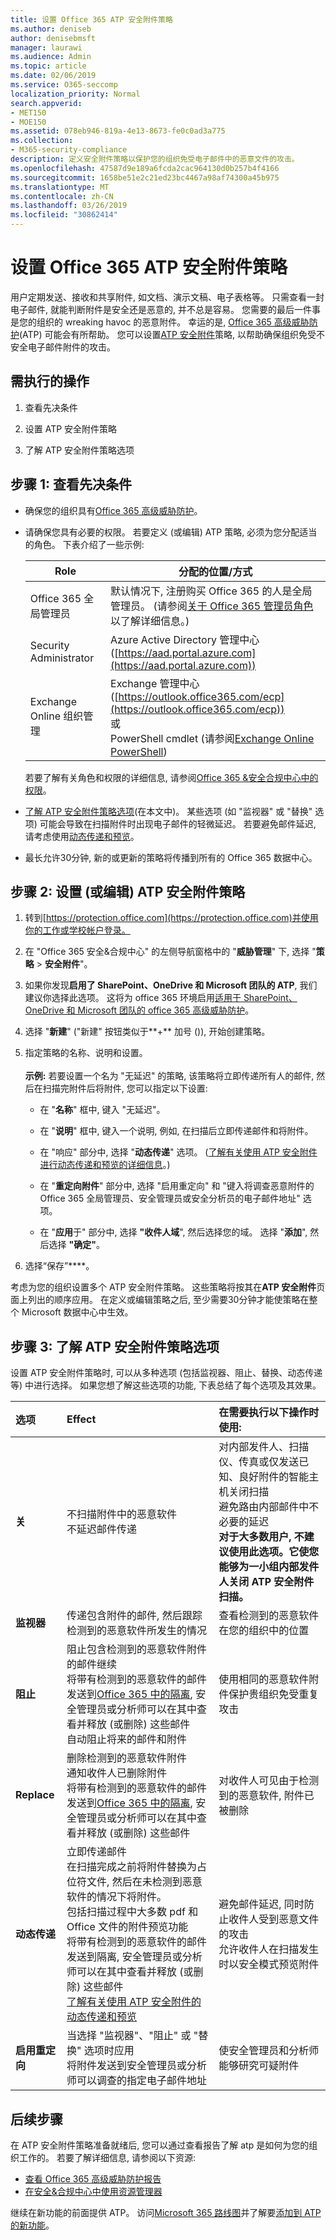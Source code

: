 ```yaml
---
title: 设置 Office 365 ATP 安全附件策略
ms.author: deniseb
author: denisebmsft
manager: laurawi
ms.audience: Admin
ms.topic: article
ms.date: 02/06/2019
ms.service: O365-seccomp
localization_priority: Normal
search.appverid:
- MET150
- MOE150
ms.assetid: 078eb946-819a-4e13-8673-fe0c0ad3a775
ms.collection:
- M365-security-compliance
description: 定义安全附件策略以保护您的组织免受电子邮件中的恶意文件的攻击。
ms.openlocfilehash: 47587d9e189a6fcda2cac964130d0b257b4f4166
ms.sourcegitcommit: 1658be51e2c21ed23bc4467a98af74300a45b975
ms.translationtype: MT
ms.contentlocale: zh-CN
ms.lasthandoff: 03/26/2019
ms.locfileid: "30862414"
---
```

# <a name="set-up-office-365-atp-safe-attachments-policies"></a>设置 Office 365 ATP 安全附件策略

用户定期发送、接收和共享附件, 如文档、演示文稿、电子表格等。 只需查看一封电子邮件, 就能判断附件是安全还是恶意的, 并不总是容易。 您需要的最后一件事是您的组织的 wreaking havoc 的恶意附件。 幸运的是, [Office 365 高级威胁防护](office-365-atp.md)(ATP) 可能会有所帮助。 您可以设置[ATP 安全附件](atp-safe-attachments.md)策略, 以帮助确保组织免受不安全电子邮件附件的攻击。 
  
## <a name="what-to-do"></a>需执行的操作 
  
1. 查看先决条件
    
2. 设置 ATP 安全附件策略
    
3. 了解 ATP 安全附件策略选项
    
## <a name="step-1-review-the-prerequisites"></a>步骤 1: 查看先决条件

- 确保您的组织具有[Office 365 高级威胁防护](office-365-atp.md)。
    
- 请确保您具有必要的权限。 若要定义 (或编辑) ATP 策略, 必须为您分配适当的角色。 下表介绍了一些示例: <br>

    |Role  |分配的位置/方式  |
    |---------|---------|
    |Office 365 全局管理员 |默认情况下, 注册购买 Office 365 的人是全局管理员。 (请参阅[关于 Office 365 管理员角色](https://docs.microsoft.com/office365/admin/add-users/about-admin-roles)以了解详细信息。)         |
    |Security Administrator |Azure Active Directory 管理中心 ([https://aad.portal.azure.com](https://aad.portal.azure.com))|
    |Exchange Online 组织管理 |Exchange 管理中心 ([https://outlook.office365.com/ecp](https://outlook.office365.com/ecp)) <br>或 <br>  PowerShell cmdlet (请参阅[Exchange Online PowerShell](https://docs.microsoft.com/powershell/exchange/exchange-online/exchange-online-powershell?view=exchange-ps)) |
    
    若要了解有关角色和权限的详细信息, 请参阅[Office 365 &amp;安全合规中心中的权限](permissions-in-the-security-and-compliance-center.md)。

- [了解 ATP 安全附件策略选项](#step-3-learn-about-atp-safe-attachments-policy-options)(在本文中)。 某些选项 (如 "监视器" 或 "替换" 选项) 可能会导致在扫描附件时出现电子邮件的轻微延迟。 若要避免邮件延迟, 请考虑使用[动态传递和预览](dynamic-delivery-and-previewing.md)。
    
- 最长允许30分钟, 新的或更新的策略将传播到所有的 Office 365 数据中心。
    
## <a name="step-2-set-up-or-edit-an-atp-safe-attachments-policy"></a>步骤 2: 设置 (或编辑) ATP 安全附件策略
  
1. 转到[https://protection.office.com](https://protection.office.com)并使用你的工作或学校帐户登录。 
    
2. 在 "Office 365 安全&amp;合规中心" 的左侧导航窗格中的 "**威胁管理**" 下, 选择 "**策略** \> **安全附件**"。
    
3. 如果你发现**启用了 SharePoint、OneDrive 和 Microsoft 团队的 ATP**, 我们建议你选择此选项。 这将为 office 365 环境启用[适用于 SharePoint、OneDrive 和 Microsoft 团队的 office 365 高级威胁防护](atp-for-spo-odb-and-teams.md)。 
    
4. 选择 "**新建**" ("新建" 按钮类似于**+** 加号 ()), 开始创建策略。
    
5. 指定策略的名称、说明和设置。<br/><br/>**示例:** 若要设置一个名为 "无延迟" 的策略, 该策略将立即传递所有人的邮件, 然后在扫描完附件后将附件, 您可以指定以下设置: 
    
      - 在 "**名称**" 框中, 键入 "无延迟"。
    
      - 在 "**说明**" 框中, 键入一个说明, 例如, 在扫描后立即传递邮件和将附件。
    
      - 在 "响应" 部分中, 选择 "**动态传递**" 选项。 ([了解有关使用 ATP 安全附件进行动态传递和预览的详细信息](dynamic-delivery-and-previewing.md)。)
    
      - 在 "**重定向附件**" 部分中, 选择 "启用重定向" 和 "键入将调查恶意附件的 Office 365 全局管理员、安全管理员或安全分析员的电子邮件地址" 选项。 
    
      - 在 "**应用**于" 部分中, 选择 **"收件人域**", 然后选择您的域。 选择 "**添加**", 然后选择 **"确定"**。
    
6. 选择“保存”****。
    
考虑为您的组织设置多个 ATP 安全附件策略。 这些策略将按其在**ATP 安全附件**页面上列出的顺序应用。 在定义或编辑策略之后, 至少需要30分钟才能使策略在整个 Microsoft 数据中心中生效。 
  
## <a name="step-3-learn-about-atp-safe-attachments-policy-options"></a>步骤 3: 了解 ATP 安全附件策略选项

设置 ATP 安全附件策略时, 可以从多种选项 (包括监视器、阻止、替换、动态传递等) 中进行选择。 如果您想了解这些选项的功能, 下表总结了每个选项及其效果。
  
|**选项**|**Effect**|**在需要执行以下操作时使用:**|
|:-----|:-----|:-----|
|**关** <br/> |不扫描附件中的恶意软件  <br/> 不延迟邮件传递  <br/> |对内部发件人、扫描仪、传真或仅发送已知、良好附件的智能主机关闭扫描  <br/> 避免路由内部邮件中不必要的延迟  <br/> **对于大多数用户, 不建议使用此选项。它使您能够为一小组内部发件人关闭 ATP 安全附件扫描。**           |
|**监视器** <br/> |传递包含附件的邮件, 然后跟踪检测到的恶意软件所发生的情况  <br/> |查看检测到的恶意软件在您的组织中的位置  <br/> |
|**阻止** <br/> |阻止包含检测到的恶意软件附件的邮件继续  <br/> 将带有检测到的恶意软件的邮件发送到[Office 365 中的隔离](manage-quarantined-messages-and-files.md), 安全管理员或分析师可以在其中查看并释放 (或删除) 这些邮件  <br/> 自动阻止将来的邮件和附件  <br/> |使用相同的恶意软件附件保护贵组织免受重复攻击  <br/> |
|**Replace** <br/> |删除检测到的恶意软件附件  <br/> 通知收件人已删除附件  <br/> 将带有检测到的恶意软件的邮件发送到[Office 365 中的隔离](manage-quarantined-messages-and-files.md), 安全管理员或分析师可以在其中查看并释放 (或删除) 这些邮件  <br/> |对收件人可见由于检测到的恶意软件, 附件已被删除  <br/> |
|**动态传递** <br/> |立即传递邮件  <br/> 在扫描完成之前将附件替换为占位符文件, 然后在未检测到恶意软件的情况下将附件。  <br/> 包括扫描过程中大多数 pdf 和 Office 文件的附件预览功能  <br/> 将带有检测到的恶意软件的邮件发送到隔离, 安全管理员或分析师可以在其中查看并释放 (或删除) 这些邮件  <br/> [了解有关使用 ATP 安全附件的动态传递和预览](dynamic-delivery-and-previewing.md) <br/> |避免邮件延迟, 同时防止收件人受到恶意文件的攻击  <br/> 允许收件人在扫描发生时以安全模式预览附件  <br/> |
|**启用重定向** <br/> |当选择 "监视器"、"阻止" 或 "替换" 选项时应用  <br/> 将附件发送到安全管理员或分析师可以调查的指定电子邮件地址  <br/> |使安全管理员和分析师能够研究可疑附件  <br/> |
   
## <a name="next-steps"></a>后续步骤

在 ATP 安全附件策略准备就绪后, 您可以通过查看报告了解 atp 是如何为您的组织工作的。 若要了解详细信息, 请参阅以下资源:
- [查看 Office 365 高级威胁防护报告](view-reports-for-atp.md)
- [在安全&amp;合规中心中使用资源管理器](use-explorer-in-security-and-compliance.md)

继续在新功能的前面提供 ATP。 访问[Microsoft 365 路线图](https://www.microsoft.com/microsoft-365/roadmap?filters=O365)并了解要[添加到 ATP 的新功能](office-365-atp.md#new-features-in-office-365-atp)。
 